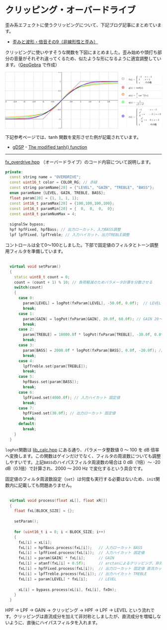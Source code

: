 # クリッピング・オーバードライブ

歪み系エフェクトに使うクリッピングについて、下記ブログ記事にまとめています。

- [歪みと波形・倍音その9（非線形性と歪み）](https://drugscore.blog.fc2.com/blog-entry-209.html)

クリッピングに使いやすそうな関数を下図にまとめました。歪み始めや頭打ち部分の音量がそれぞれ違ってくるため、似たような形になるように適宜調整しています。（[GeoGebra](https://www.geogebra.org/) で作成）

![graph](img/230_001.png)

下記参考ページでは、tanh 関数を変形させた例が記載されています。

- [gDSP](http://gdsp.hf.ntnu.no/) - [The modified tanh() function](http://gdsp.hf.ntnu.no/lessons/3/18/)

---

[fx_overdrive.hpp](https://github.com/kanengomibako/Sodium/blob/main/Src/example/fx_overdrive.hpp) （オーバードライブ）のコード内容について説明します。

```c++
private:
  const string name = "OVERDRIVE";
  const uint16_t color = COLOR_RG; // 赤緑
  const string paramName[20] = {"LEVEL", "GAIN", "TREBLE", "BASS"};
  enum paramName {LEVEL, GAIN, TREBLE, BASS};
  float param[20] = {1, 1, 1, 1};
  const int16_t paramMax[20] = {100,100,100,100};
  const int16_t paramMin[20] = {  0,  0,  0,  0};
  const uint8_t paramNumMax = 4;

  signalSw bypass;
  hpf hpfFixed, hpfBass; // 出力ローカット、入力BASS調整
  lpf lpfFixed, lpfTreble; // 入力ハイカット、出力TREBLE調整
```
コントロールは全て0～100としました。下部で固定値のフィルタとトーン調整用フィルタを準備しています。<br>
<br>

```c++
  virtual void setParam()
  {
    static uint8_t count = 0;
    count = (count + 1) % 10; // 負荷軽減のためパラメータ計算を分散させる
    switch(count)
    {
      case 0:
        param[LEVEL] = logPot(fxParam[LEVEL], -50.0f, 0.0f);  // LEVEL -50～0 dB
        break;
      case 1:
        param[GAIN] = logPot(fxParam[GAIN], 20.0f, 60.0f); // GAIN 20～60 dB
        break;
      case 2:
        param[TREBLE] = 10000.0f * logPot(fxParam[TREBLE], -30.0f, 0.0f); // TREBLE LPF 320～10k Hz
        break;
      case 3:
        param[BASS] = 2000.0f * logPot(fxParam[BASS], 0.0f, -20.0f); // BASS HPF 200～2000 Hz
        break;
      case 4:
        lpfTreble.set(param[TREBLE]);
        break;
      case 5:
        hpfBass.set(param[BASS]);
        break;
      case 6:
        lpfFixed.set(4000.0f); // 入力ハイカット 固定値
        break;
      case 7:
        hpfFixed.set(30.0f); // 出力ローカット 固定値
        break;
      default:
        break;
    }
  }
```
`logPot`関数は [lib_calc.hpp](https://github.com/kanengomibako/Sodium/blob/main/Src/example/lib_calc.hpp) にある通り、パラメータ整数値 0 ～ 100 を dB 倍率へ変換します。この関数はゲインだけでなく、フィルタの周波数についても調整しやすいです。上記`BASS`のハイパスフィルタ周波数の場合は 0 dB（1倍）～ -20 dB（0.1倍）で計算され、2000 ～ 200 Hz で変化するという具合です。

固定値のフィルタ周波数設定（`set`）は何度も実行する必要はないため、`init`関数内に記載しても問題ありません。<br>
<br>

```c++
  virtual void process(float xL[], float xR[])
  {
    float fxL[BLOCK_SIZE] = {};

    setParam();

    for (uint16_t i = 0; i < BLOCK_SIZE; i++)
    {
      fxL[i] = xL[i];
      fxL[i] = hpfBass.process(fxL[i]);   // 入力ローカット BASS
      fxL[i] = lpfFixed.process(fxL[i]);  // 入力ハイカット 固定値
      fxL[i] = param[GAIN] * fxL[i];      // GAIN
      fxL[i] = atanf(fxL[i] + 0.5f);      // arctanによるクリッピング、非対称化
      fxL[i] = hpfFixed.process(fxL[i]);  // 出力ローカット 固定値 直流カット
      fxL[i] = lpfTreble.process(fxL[i]); // 出力ハイカット TREBLE
      fxL[i] = param[LEVEL] * fxL[i];     // LEVEL

      xL[i] = bypass.process(xL[i], fxL[i], fxOn);
    }
  }
```
HPF → LPF → GAIN → クリッピング → HPF → LPF → LEVEL という流れです。クリッピングは直流成分を加えて非対称としましたが、直流成分を増幅しないように、直後にハイパスフィルタを入れます。